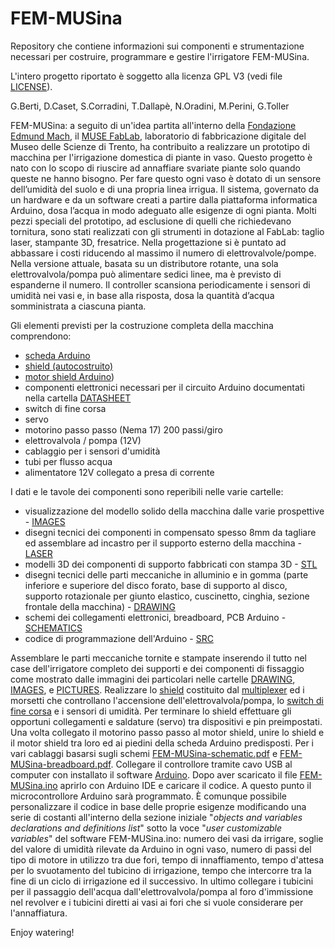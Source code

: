 # FEM-MUSina
Repository che contiene informazioni sui componenti e strumentazione
necessari per costruire, programmare e gestire l'irrigatore FEM-MUSina.

L'intero progetto riportato è soggetto alla licenza GPL V3 (vedi file
[LICENSE](https://github.com/musefablab/FEM-MUSina/blob/master/LICENSE)).

G.Berti, D.Caset, S.Corradini, T.Dallapè, N.Oradini, M.Perini, G.Toller

FEM-MUSina: a seguito di un'idea partita all'interno della 
[Fondazione Edmund Mach](http://www.fmach.it), il 
[MUSE FabLab](http://fablab.muse.it), laboratorio di fabbricazione
digitale del Museo delle Scienze di Trento, ha contribuito a realizzare
un prototipo di macchina per l'irrigazione domestica di piante in vaso.
Questo progetto è nato con lo scopo di riuscire ad annaffiare svariate
piante solo quando queste ne hanno bisogno. Per fare questo ogni vaso è
dotato di un sensore dell’umidità del suolo e di una propria linea
irrigua. Il sistema, governato da un hardware e da un software creati a
partire dalla piattaforma informatica Arduino, dosa l’acqua in modo
adeguato alle esigenze di ogni pianta. Molti pezzi speciali del
prototipo, ad esclusione di quelli che richiedevano tornitura, sono
stati realizzati con gli strumenti in dotazione al FabLab: taglio laser,
stampante 3D, fresatrice. Nella progettazione si è puntato ad abbassare
i costi riducendo al massimo il numero di elettrovalvole/pompe. Nella
versione attuale, basata su un distributore rotante, una sola
elettrovalvola/pompa può alimentare sedici linee, ma è previsto di
espanderne il numero. Il controller scansiona periodicamente i sensori
di umidità nei vasi e, in base alla risposta, dosa la quantità d’acqua
somministrata a ciascuna pianta.

Gli elementi previsti per la costruzione completa della macchina
comprendono:

- [scheda Arduino](https://store.arduino.cc/product/A000066)
- [shield (autocostruito)](https://github.com/musefablab/FEM-MUSina/tree/master/schematics/pcb)
- [motor shield Arduino](https://www.arduino.cc/en/Main/ArduinoMotorShieldR3))
- componenti elettronici necessari per il circuito Arduino documentati
nella cartella [DATASHEET](https://github.com/musefablab/FEM-MUSina/tree/master/datasheet)
- switch di fine corsa
- servo
- motorino passo passo (Nema 17) 200 passi/giro
- elettrovalvola / pompa (12V)
- cablaggio per i sensori d'umidità
- tubi per flusso acqua
- alimentatore 12V collegato a presa di corrente

I dati e le tavole dei componenti sono reperibili nelle varie
cartelle:

- visualizzazione del modello solido della macchina dalle varie
prospettive - [IMAGES](https://github.com/musefablab/FEM-MUSina/tree/master/images)
- disegni tecnici dei componenti in compensato spesso 8mm da tagliare ed
assemblare ad incastro per il supporto esterno della macchina - 
[LASER](https://github.com/musefablab/FEM-MUSina/tree/master/laser)
- modelli 3D dei componenti di supporto fabbricati con stampa 3D - 
[STL](https://github.com/musefablab/FEM-MUSina/tree/master/stl)
- disegni tecnici delle parti meccaniche in alluminio e in gomma (parte
inferiore e superiore del disco forato, base di supporto al disco,
supporto rotazionale per giunto elastico, cuscinetto, cinghia, sezione
frontale della macchina) - [DRAWING](https://github.com/musefablab/FEM-MUSina/tree/master/drawings)
- schemi dei collegamenti elettronici, breadboard, PCB Arduino - 
[SCHEMATICS](https://github.com/musefablab/FEM-MUSina/tree/master/schematics)
- codice di programmazione dell'Arduino - [SRC](https://github.com/musefablab/FEM-MUSina/tree/master/src/FEM-MUSina)


Assemblare le parti meccaniche tornite e stampate inserendo il tutto nel
case dell'irrigatore completo dei supporti e dei componenti di fissaggio
come mostrato dalle immagini dei particolari nelle cartelle
[DRAWING](https://github.com/musefablab/FEM-MUSina/tree/master/drawings),
[IMAGES](https://github.com/musefablab/FEM-MUSina/tree/master/images),
e [PICTURES](https://github.com/musefablab/FEM-MUSina/tree/master/pictures).
Realizzare lo [shield](https://github.com/musefablab/FEM-MUSina/tree/master/schematics/pcb)
costituito dal [multiplexer](https://github.com/musefablab/FEM-MUSina/blob/master/datasheet/74HC4051.pdf)
ed i morsetti che controllano l'accensione dell'elettrovalvola/pompa, lo
[switch di fine corsa](https://github.com/musefablab/FEM-MUSina/blob/master/datasheet/micro-switch.pdf)
e i sensori di umidità. Per terminare lo shield effettuare gli opportuni
collegamenti e saldature (servo) tra dispositivi e pin preimpostati.
Una volta collegato il motorino passo passo al motor shield, unire lo
shield e il motor shield tra loro ed ai piedini della scheda Arduino
predisposti.
Per i vari cablaggi basarsi sugli schemi
[FEM-MUSina-schematic.pdf](https://github.com/musefablab/FEM-MUSina/blob/master/schematics/FEM-MUSina-schematic.pdf)
e [FEM-MUSina-breadboard.pdf](https://github.com/musefablab/FEM-MUSina/blob/master/schematics/FEM-MUSina-breadboard.pdf).
Collegare il controllore tramite cavo USB al computer con installato il
software [Arduino](https://www.arduino.cc/en/Main/Software). Dopo aver
scaricato il file [FEM-MUSina.ino](https://github.com/musefablab/FEM-MUSina/blob/master/src/FEM-MUSina/FEM-MUSina.ino)
aprirlo con Arduino IDE e caricare il codice. A questo punto il 
microcontrollore Arduino sarà programmato. È comunque possibile
personalizzare il codice in base delle proprie esigenze modificando una
serie di costanti all'interno della sezione iniziale "*objects and
variables declarations and definitions list*" sotto la voce "*user
customizable variables*" del software FEM-MUSina.ino: numero dei vasi da
irrigare, soglie del valore di umidità rilevate da Arduino in ogni vaso,
numero di passi del tipo di motore in utilizzo tra due fori, tempo di
innaffiamento, tempo d'attesa per lo svuotamento del tubicino di
irrigazione, tempo che intercorre tra la fine di un ciclo di irrigazione
ed il successivo.
In ultimo collegare i tubicini per il passaggio dell'acqua
dall'elettrovalvola/pompa al foro d'immissione nel revolver e i tubicini
diretti ai vasi ai fori che si vuole considerare per l'annaffiatura.

Enjoy watering!
